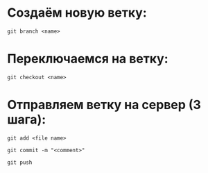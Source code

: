 # Создаём новую ветку: 
`git branch <name>`

# Переключаемся на ветку: 
`git checkout <name>`

# Отправляем ветку на сервер (3 шага):
`git add <file name>`

`git commit -m "<comment>" `

`git push`
